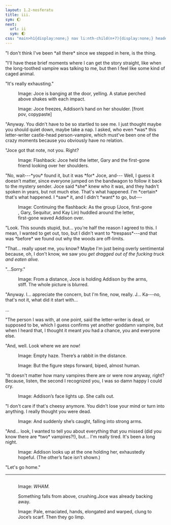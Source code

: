 ```yaml
---
layout: 1.2-nosferatu
title: iii.
sym: 🌔︎
next:
  url: ii
  sym: 🌓︎
css: "main>h1{display:none;} nav li:nth-child(n+7){display:none;} header h2{color:#404040;} main,figcaption{text-align:center;} p,figcaption{max-width:425px;} #away figure{margin:3em auto;} .i{font-style:italic;} .i em{font-style:normal;} hr{border:0; height:10em;}"
---
```

<div class="i" markdown="1">
"I don't think I've been *all there* since we stepped in here, is the thing.

"I'll have these brief moments where I can get the story straight, like when the long-toothed vampire was talking to me, but then I feel like some kind of caged animal.

"It's really exhausting."
</div>

<figure><img src="https://via.placeholder.com/400x300.png" alt=""/>
<figcaption><span class="x">Image: </span>Joce is banging at the door, yelling. A statue perched above shakes with each impact.</figcaption></figure>

<figure><img src="https://via.placeholder.com/400x300.png" alt=""/><br>
<figcaption><span class="x">Image: </span>Joce freezes, Addison’s hand on her shoulder. [front pov, copypaste]</figcaption></figure>

<div class="i" markdown="1">
"Anyway. You didn't have to be so startled to see me. I just thought maybe you should quiet down, maybe take a nap. I asked, who even *was* this letter-writer castle-head person-vampire, which must've been one of the crazy moments because you obviously have no relation.

"Joce got that note, not you. Right?
</div>

<figure><img src="https://via.placeholder.com/400x300.png" alt=""/>
<figcaption><span class="x">Image: </span>Flashback: Joce held the letter, Gary and the <span style="display:inline-block;">first-gone</span> friend looking over her shoulders.</figcaption></figure>

<div class="i" markdown="1">
"No, wait---*you* found it, but it was *for* Joce, and--- Well, I guess it doesn't matter, since everyone jumped on the bandwagon to follow it back to the mystery sender. Joce said *she* knew who it was, and they hadn't spoken in years, but not much else. That's what happened. I'm *certain* that's what happened. I *saw* it, and I didn't *want* to go, but---
</div>

<figure><img src="https://via.placeholder.com/400x300.png" alt=""/>
<figcaption><span class="x">Image: </span>Continuing the flashback: As the group (Joce, <span style="display:inline-block;">first-gone</span>, Gary, Sequitur, and <span style="display:inline-block;">Kay Lin</span>) huddled around the letter, <span style="display:inline-block;">first-gone</span> waved Addison over.</figcaption></figure>

<div class="i" markdown="1">
"Look. This sounds stupid, but... you're half the reason I agreed to this. I mean, I wanted to get out, too, but I didn't want to *trespass*---and that was *before* we found out why the woods are off-limits.

"That... really upset me, you know? Maybe I'm just being overly sentimental because, oh, I don't know, we saw you *get dragged out of the fucking truck and eaten alive.*

"...Sorry."
</div>

<figure><img src="https://via.placeholder.com/400x300.png" alt=""/>
<figcaption><span class="x">Image: </span>From a distance, Joce is holding Addison by the arms, stiff. The whole picture is blurred.</figcaption></figure>

<div class="i" markdown="1">
"Anyway. I... appreciate the concern, but I'm fine, now, really. J... Ka---no, that's not it, what did it start with...

...

"The person I was with, at one point, said the letter-writer is dead, or supposed to be, which I guess confirms yet another goddamn vampire, but when I heard that, I thought it meant *you* had a chance, you and everyone else.

"And, well. Look where we are now!
</div>

<figure><img src="https://via.placeholder.com/400x300.png" alt=""/>
<figcaption><span class="x">Image: </span>Empty haze. There’s a rabbit in the distance.</figcaption></figure>

<figure><img src="https://via.placeholder.com/400x300.png" alt=""/>
<figcaption><span class="x">Image: </span>But the figure steps forward, biped, almost human.</figcaption></figure>

<div class="i" markdown="1">
"It doesn't matter how many vampires there are or were now anyway, right? Because, listen, the second I recognized you, I was so damn happy I could cry.
</div>

<figure><img src="https://via.placeholder.com/400x300.png" alt=""/>
<figcaption><span class="x">Image: </span>Addison’s face lights up. She calls out.</figcaption></figure>

<div class="i" markdown="1">
"I don't care if that's cheesy anymore. You didn't lose your mind or turn into anything. I really thought you were dead.
</div>

<figure><img src="https://via.placeholder.com/400x300.png" alt=""/>
<figcaption><span class="x">Image: </span>And suddenly she’s caught, falling into strong arms.</figcaption></figure>

<div class="i" markdown="1">
"And... look, I wanted to tell you about everything that you missed (did you know there are *two* vampires?!), but... I'm really tired. It's been a long night.
</div>

<figure><img src="https://via.placeholder.com/400x300.png" alt=""/>
<figcaption><span class="x">Image: </span>Addison looks up at the one holding her, exhaustedly hopeful. (The other’s face isn’t shown.)</figcaption></figure>

<div class="i" markdown="1">
"Let's go home."
</div>

----
<!--[long margin?]-->

<figure><img src="https://via.placeholder.com/300x800.png" alt=""/>
<figcaption><p><span class="x">Image: </span><em style="text-transform:uppercase;">Wham.</em></p><p><span class="block">Something falls from above, crushing.</span><span class="block">Joce was already backing away.</span></p></figcaption></figure>

<figure><img src="https://via.placeholder.com/300x200.png" alt=""/><br><img src="https://via.placeholder.com/300x200.png" alt=""/>
<figcaption><span class="x">Image: </span>Pale, emaciated, hands, elongated and warped, clung to Joce’s scarf. Then they go limp.</figcaption></figure><!--not. 100% sure on this bit hdgjsdghsgjksdghsdkfj /aaaaaa/, I mostly just threw it in to remind people Joce is wearing a thing on the neck. idk this keeps changing as I draw it (so much for the wack shit being subtle at first) so Who Fuckin Knows-->